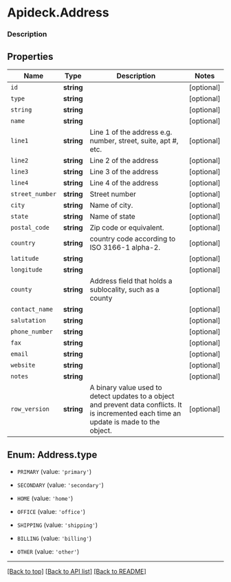# Apideck.Address

### Description

## Properties
Name | Type | Description | Notes
------------ | ------------- | ------------- | -------------
`id` | **string** |  | [optional] 
`type` | **string** |  | [optional] 
`string` | **string** |  | [optional] 
`name` | **string** |  | [optional] 
`line1` | **string** | Line 1 of the address e.g. number, street, suite, apt #, etc. | [optional] 
`line2` | **string** | Line 2 of the address | [optional] 
`line3` | **string** | Line 3 of the address | [optional] 
`line4` | **string** | Line 4 of the address | [optional] 
`street_number` | **string** | Street number | [optional] 
`city` | **string** | Name of city. | [optional] 
`state` | **string** | Name of state | [optional] 
`postal_code` | **string** | Zip code or equivalent. | [optional] 
`country` | **string** | country code according to ISO 3166-1 alpha-2. | [optional] 
`latitude` | **string** |  | [optional] 
`longitude` | **string** |  | [optional] 
`county` | **string** | Address field that holds a sublocality, such as a county | [optional] 
`contact_name` | **string** |  | [optional] 
`salutation` | **string** |  | [optional] 
`phone_number` | **string** |  | [optional] 
`fax` | **string** |  | [optional] 
`email` | **string** |  | [optional] 
`website` | **string** |  | [optional] 
`notes` | **string** |  | [optional] 
`row_version` | **string** | A binary value used to detect updates to a object and prevent data conflicts. It is incremented each time an update is made to the object. | [optional] 





<a name="TYPE"></a>
## Enum: Address.type


* `PRIMARY` (value: `'primary'`)

* `SECONDARY` (value: `'secondary'`)

* `HOME` (value: `'home'`)

* `OFFICE` (value: `'office'`)

* `SHIPPING` (value: `'shipping'`)

* `BILLING` (value: `'billing'`)

* `OTHER` (value: `'other'`)




---

[[Back to top]](#) [[Back to API list]](../../../../README.md#documentation-for-api-endpoints) [[Back to README]](../../../../README.md)


